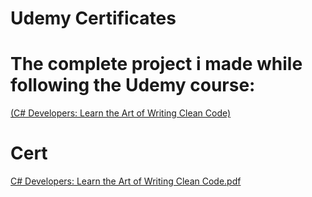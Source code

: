 # Udemy Certificates


# The complete project i made while following the Udemy course:

[(C# Developers: Learn the Art of Writing Clean Code)](https://www.udemy.com/share/1026Xg3@Ksu3fvU-u_xyb2mjTL6hlR1t5-Umy5PqFLGrQSN27erU0scOzi7MEcno1v0nX50x/)

# Cert #
[C# Developers: Learn the Art of Writing Clean Code.pdf](https://github.com/Flamehawk7/portfolio-website-developer/blob/main/assets/Certs/C%23%20Developers%20Learn%20the%20Art%20of%20Writing%20Clean%20Code.pdf)
